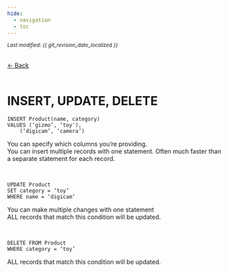 ```yaml
---
hide:
  - navigation
  - toc
---
```


<small><i>Last modified: {{ git_revision_date_localized }}</i></small>

<div class="back-button">
    <br>
    <a href="javascript:history.back()">← Back</a>
    <br>
    <br>
</div>

# INSERT, UPDATE, DELETE

```
INSERT Product(name, category)  
VALUES (‘gizmo’, ‘toy'),  
	(‘digicam’, ‘camera’)  
```

You can specify which columns you’re providing.  
You can insert multiple records with one  statement. Often much faster than a separate statement for each record.

<br>


```
UPDATE Product
SET category = ‘toy’
WHERE name = ‘digicam’
```
You can make multiple changes with one statement  
ALL records that match this condition will be updated.

<br>

```
DELETE FROM Product  
WHERE category = ‘toy’
```

ALL records that match this condition will be updated.